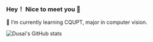 ### Hey！ Nice to meet you 👋

🌱 I’m currently learning CQUPT, major in computer vision.

![Dusai's GitHub stats](https://github-readme-stats.vercel.app/api?username=Ruhangs)

<!--
**Ruhangs/Ruhangs** is a ✨ _special_ ✨ repository because its `README.md` (this file) appears on your GitHub profile.

Here are some ideas to get you started:

- 🔭 I’m currently working on ...
- 🌱 I’m currently learning ...
- 👯 I’m looking to collaborate on ...
- 🤔 I’m looking for help with ...
- 💬 Ask me about ...
- 📫 How to reach me: ...
- 😄 Pronouns: ...
- ⚡ Fun fact: ...
-->
